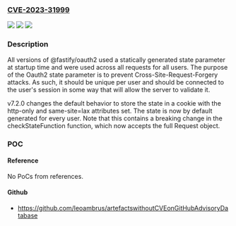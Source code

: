 ### [CVE-2023-31999](https://cve.mitre.org/cgi-bin/cvename.cgi?name=CVE-2023-31999)
![](https://img.shields.io/static/v1?label=Product&message=%40fastify%2Foauth2&color=blue)
![](https://img.shields.io/static/v1?label=Version&message=v7.2.0%20&color=brightgreen)
![](https://img.shields.io/static/v1?label=Vulnerability&message=n%2Fa&color=blue)

### Description

All versions of @fastify/oauth2 used a statically generated state parameter at startup time and were used across all requests for all users. The purpose of the Oauth2 state parameter is to prevent Cross-Site-Request-Forgery attacks. As such, it should be unique per user and should be connected to the user's session in some way that will allow the server to validate it.v7.2.0 changes the default behavior to store the state in a cookie with the http-only and same-site=lax attributes set. The state is now by default generated for every user. Note that this contains a breaking change in the checkStateFunction function, which now accepts the full Request object.

### POC

#### Reference
No PoCs from references.

#### Github
- https://github.com/leoambrus/artefactswithoutCVEonGitHubAdvisoryDatabase

